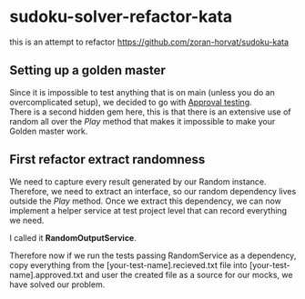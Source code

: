 # sudoku-solver-refactor-kata
this is an attempt to refactor https://github.com/zoran-horvat/sudoku-kata

## Setting up a golden master

Since it is impossible to test anything that is on main (unless you do an overcomplicated setup), we decided to go with [Approval testing](https://approvaltests.com/).<br/>
There is a second hidden gem here, this is that there is an extensive use of random all over the *Play* method that makes it impossible to make your Golden master work. 

## First refactor extract randomness

We need to capture every result generated by our Random instance. Therefore, we need to extract an interface, so our random dependency lives outside the *Play* method. Once we extract this dependency, we can now implement a helper service at test project level that can record everything we need.

I called it **RandomOutputService**.

Therefore now if we run the tests passing RandomService as a dependency, copy everything from the [your-test-name].recieved.txt file into [your-test-name].approved.txt and user the created file as a source for our mocks, we have solved our problem.

